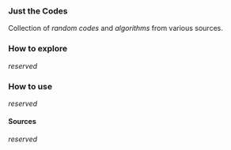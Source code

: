 ### Just the Codes
Collection of _random codes_ and _algorithms_ from various sources.

### How to explore
_reserved_

### How to use
_reserved_

#### Sources
_reserved_
